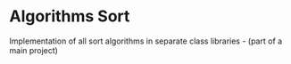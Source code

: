 # Algorithms Sort

Implementation of all sort algorithms in separate class libraries - (part of a main project)

